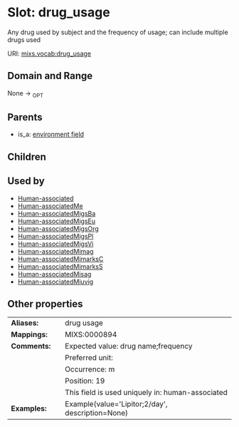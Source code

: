 
# Slot: drug_usage


Any drug used by subject and the frequency of usage; can include multiple drugs used

URI: [mixs.vocab:drug_usage](https://w3id.org/mixs/vocab/drug_usage)


## Domain and Range

None ->  <sub>OPT</sub> 

## Parents

 *  is_a: [environment field](environment_field.md)

## Children


## Used by

 * [Human-associated](Human-associated.md)
 * [Human-associatedMe](Human-associatedMe.md)
 * [Human-associatedMigsBa](Human-associatedMigsBa.md)
 * [Human-associatedMigsEu](Human-associatedMigsEu.md)
 * [Human-associatedMigsOrg](Human-associatedMigsOrg.md)
 * [Human-associatedMigsPl](Human-associatedMigsPl.md)
 * [Human-associatedMigsVi](Human-associatedMigsVi.md)
 * [Human-associatedMimag](Human-associatedMimag.md)
 * [Human-associatedMimarksC](Human-associatedMimarksC.md)
 * [Human-associatedMimarksS](Human-associatedMimarksS.md)
 * [Human-associatedMisag](Human-associatedMisag.md)
 * [Human-associatedMiuvig](Human-associatedMiuvig.md)

## Other properties

|  |  |  |
| --- | --- | --- |
| **Aliases:** | | drug usage |
| **Mappings:** | | MIXS:0000894 |
| **Comments:** | | Expected value: drug name;frequency |
|  | | Preferred unit:  |
|  | | Occurrence: m |
|  | | Position: 19 |
|  | | This field is used uniquely in: human-associated |
| **Examples:** | | Example(value='Lipitor;2/day', description=None) |

